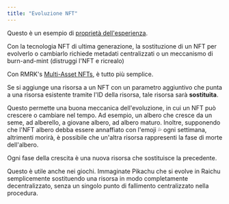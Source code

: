 ```yaml
---
title: "Evoluzione NFT"
---
```


Questo è un esempio di [proprietà dell'esperienza](/ownershipxp).

Con la tecnologia NFT di ultima generazione, la sostituzione di un NFT per evolverlo o cambiarlo richiede metadati centralizzati o un meccanismo di burn-and-mint (distruggi l'NFT e ricrealo)

Con RMRK's [Multi-Asset NFTs](/lego2-multi-resource), è tutto più semplice.

Se si aggiunge una risorsa a un NFT con un parametro aggiuntivo che punta a una risorsa esistente tramite l'ID della risorsa, tale risorsa sarà **sostituita**.

Questo permette una buona meccanica dell'evoluzione, in cui un NFT può crescere o cambiare nel tempo. Ad esempio, un albero che cresce da un seme, ad alberello, a giovane albero, ad albero maturo. Inoltre, supponendo che l'NFT albero debba essere annaffiato con l'emoji 💦 ogni settimana, altrimenti morirà, è possibile che un'altra risorsa rappresenti la fase di morte dell'albero.

Ogni fase della crescita è una nuova risorsa che sostituisce la precedente.

Questo è utile anche nei giochi. Immaginate Pikachu che si evolve in Raichu semplicemente sostituendo una risorsa in modo completamente decentralizzato, senza un singolo punto di fallimento centralizzato nella procedura.

